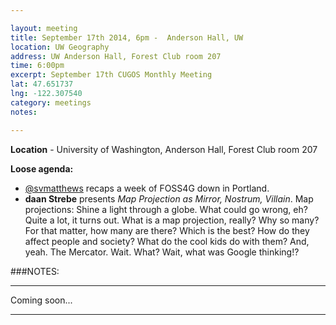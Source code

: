 ```yaml
---

layout: meeting
title: September 17th 2014, 6pm -  Anderson Hall, UW
location: UW Geography
address: UW Anderson Hall, Forest Club room 207
time: 6:00pm
excerpt: September 17th CUGOS Monthly Meeting
lat: 47.651737
lng: -122.307540
category: meetings
notes: 

---
```


**Location** - University of Washington, Anderson Hall, Forest Club room 207

__Loose agenda:__

- [@svmatthews](http://github.com/svmatthews) recaps a week of FOSS4G down in Portland.
- **daan Strebe** presents *Map Projection as Mirror, Nostrum, Villain*. Map projections: Shine a light through a globe. What could go wrong, eh? Quite a lot, it turns out. What is a map projection, really? Why so many? For that matter, how many are there? Which is the best? How do they affect people and society? What do the cool kids do with them? And, yeah. The Mercator. Wait. What? Wait, what was Google thinking!?


###NOTES:

---

Coming soon...

---
